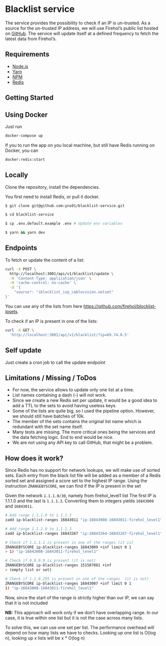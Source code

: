 # Blacklist service


The service provides the possibility to check if an IP is un-trusted.
As a source for the un-trusted IP address, we will use Firehol’s public list hosted on [GitHub](https://github.com/firehol/blocklist-ipsets). The service will update itself at a defined frequency to fetch the latest data from Firehol’s.


## Requirements

- [Node.js](https://yarnpkg.com/en/docs/install)
- [Yarn](https://yarnpkg.com/en/docs/install)
- [NPM](https://docs.npmjs.com/getting-started/installing-node)
- [Redis](https://redis.io/download)

## Getting Started


## Using Docker

Just run
```bash
docker-compose up
```

If you to run the app on you local machine, but still have Redis running on Docker, you can
```bash
docker:redis:start
```

## Locally
Clone the repository, install the dependencies.

You first need to install Redis, or pull it docker.

```bash
$ git clone git@github.com:yns01/blacklist-service.git

$ cd blacklist-service

$ cp .env.default.example .env # Update env variables

$ yarn && yarn dev
```

## Endpoints

To fetch or update the content of a list:

```bash
curl -X POST \
  http://localhost:3001/api/v1/blacklist/update \
  -H 'Content-Type: application/json' \
  -H 'cache-control: no-cache' \
  -d '{
    "source": "iblocklist_isp_cablevision.netset"
}'
```
You can use any of the lists from here https://github.com/firehol/blocklist-ipsets.

To check if an IP is present in one of the lists:
```bash
curl -X GET \
  'http://localhost:3001/api/v1/blacklist/?ip=69.74.0.5'
```

## Self update
Just create a cron job to call the update endpoint

## Limitations / Missing / ToDos
- For now, the service allows to update only one list at a time.
- List names containing a dash (-) will not work.
- Since we create a new Redis set per update, it would be a good idea to add a TTL to the sets to avoid having useless keys.
- Some of the lists are quite big, so I used the pipeline option. However, we should still have batches of 10k.
- The member of the sets contains the original list name which is redundant with the set name itself.
- Many tests are missing. The more critical ones being the services and the data fetching logic. End to end would be nice.
- We are not using any API key to call GitHub, that might be a problem.

## How does it work?

Since Redis has no support for network lookups, we will make use of sorted sets. Each entry from the black list file will be added as a member of a Redis sorted set and assigned a score set to the highest IP range.
Using the instruction `ZRANGEBYSCORE`, we can find if the IP is present in the set

Given the network `1.1.1.0/30`, namely from firehol_level1 list
The first IP is 1.1.1.0 and the last is `1.1.1.3`. Converting them to integers yields `16843008` and `16843011`.

```bash
# Add range 1.1.1.0 to 1.1.1.3
zadd ip-blacklist-ranges 16843011 "ip-16843008-16843011-firehol_level1"
```

```bash
# Add range 1.1.2.0 to 1.1.2.3
zadd ip-blacklist-ranges 16843267 "ip-16843264-16843267-firehol_level1"
```

```bash
# Check if 1.1.1.1 is present in one of the ranges (it is)
ZRANGEBYSCORE ip-blacklist-ranges 16843009 +inf limit 0 1
> 1) "ip-16843008-16843011-firehol_level1"
```

```bash
# Check if 9.9.9.9 is present (it is not)
ZRANGEBYSCORE ip-blacklist-ranges 151587081 +inf
> (empty list or set)
```

```bash
# Check if 1.1.0.255 is present in one of the ranges  (it is not)
ZRANGEBYSCORE ip-blacklist-ranges 16843007 +inf limit 0 1
1) "ip-16843008-16843011-firehol_level1"
```
Now, since the start of the range is strictly higher than our IP, we can say that it is not included

**NB:** This approach will work only if we don’t have overlapping range. In our case, it is true within one list but it is not the case across many lists.

To solve this, we can use one set per list. The performance overhead will depend on how many lists we have to checks. Looking up one list is O(log n), looking up x lists will be x * O(log n)

